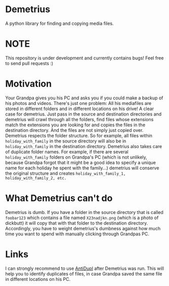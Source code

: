 # Demetrius
A python library for finding and copying media files.

# NOTE
This repository is under development and currently contains bugs! Feel free to send pull requests :)

# Motivation
Your Grandpa gives you his PC and asks you if you could make a backup of his photos and videos. There's just one problem: All his mediafiles are stored in different folders and in different locations on his drive! A clear case for demetrius. Just pass in the source and destination directories and demetrius will crawl through all the folders, find files whose extensions match the extensions you are looking for and copies the files in the destination directory. And the files are not simply just copied over. Demetrius respects the folder structure. So for example, all files within `holiday_with_family` in the source directory will also be in `holiday_with_family` in the destination directory. Demetrius also takes care of duplicate folder names. For example, if there are several `holiday_with_family` folders on Grandpa's PC (which is not unlikely, because Grandpa forgot that it might be a good idea to specify a unique name for each holiday he spent with the family...) demetrius will conserve the original structure and creates `holiday_with_family_1, holiday_with_family_2, etc.`
# What Demetrius can't do
Demetrius is dumb. If you have a folder in the source directory that is called `foobar123` which contains a file named `X23nadjkn.png` (which is a photo of dickbutt) it will copy that with that folder to the destination directory. Accordingly, you have to weight demetrius's dumbness against how much time you want to spend with manually clicking through Grandpas PC. 
# Links
I can strongly recommend to use [AntiDupl](https://github.com/ermig1979/AntiDupl) after Demetrius was run. This will help you to identify duplicates of files, in case Grandpa saved the same file in different locations on his PC.